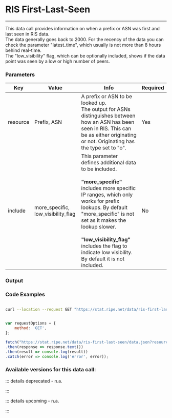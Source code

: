 # RIS First-Last-Seen
-------------------

This data call provides information on when a prefix or ASN was first and last seen in RIS data.  
The data generally goes back to 2000. For the recency of the data you can check the parameter "latest_time", which usually is not more than 8 hours behind real-time.  
The "low_visibility" flag, which can be optionally included, shows if the data point was seen by a low or high number of peers.  
  
<RestRepl baseUrl="https://stat.ripe.net/data/ris-first-last-seen/data.json" method="GET" :searchParams="{ resource:'193.0.20.0/23'}"/>


### Parameters

| Key | Value | Info | Required |
| --- | --- | --- | --- |
| resource | Prefix, ASN | A prefix or ASN to be looked up.  <br>The output for ASNs distinguishes between how an ASN has been seen in RIS. This can be as either originating or not. Originating has the type set to "o". | Yes |
| include | more\_specific, low\_visibility_flag | This parameter defines additional data to be included.  <br>  <br>**"more_specific"** includes more specific IP ranges, which only works for prefix lookups. By default "more_specific" is not set as it makes the lookup slower.  <br>  <br>**"low\_visibility\_flag"** includes the flag to indicate low visibility. By default it is not included. | No  |

### Output

### Code Examples
<CodeGroup>
<CodeGroupItem title="cURL">

```bash

curl --location --request GET "https://stat.ripe.net/data/ris-first-last-seen/data.json?resource=193.0.20.0/23"


```

</CodeGroupItem>

<CodeGroupItem title="JS">

```js

var requestOptions = {
	method: 'GET',
};

fetch("https://stat.ripe.net/data/ris-first-last-seen/data.json?resource=193.0.20.0/23", requestOptions)
.then(response => response.text())
.then(result => console.log(result))
.catch(error => console.log('error', error));


```

</CodeGroupItem>
</CodeGroup>

### Available versions for this data call:

::: details deprecated - n.a.

:::

::: details upcoming - n.a.

:::